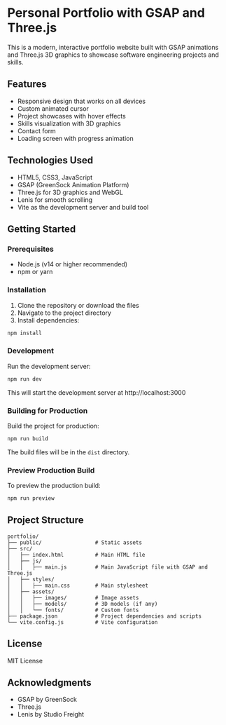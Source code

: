 # Personal Portfolio with GSAP and Three.js

This is a modern, interactive portfolio website built with GSAP animations and Three.js 3D graphics to showcase software engineering projects and skills.

## Features

- Responsive design that works on all devices
- Custom animated cursor
- Project showcases with hover effects
- Skills visualization with 3D graphics
- Contact form
- Loading screen with progress animation

## Technologies Used

- HTML5, CSS3, JavaScript
- GSAP (GreenSock Animation Platform)
- Three.js for 3D graphics and WebGL
- Lenis for smooth scrolling
- Vite as the development server and build tool

## Getting Started

### Prerequisites

- Node.js (v14 or higher recommended)
- npm or yarn

### Installation

1. Clone the repository or download the files
2. Navigate to the project directory
3. Install dependencies:

```bash
npm install
```

### Development

Run the development server:

```bash
npm run dev
```

This will start the development server at http://localhost:3000

### Building for Production

Build the project for production:

```bash
npm run build
```

The build files will be in the `dist` directory.

### Preview Production Build

To preview the production build:

```bash
npm run preview
```

## Project Structure

```
portfolio/
├── public/                 # Static assets
├── src/
│   ├── index.html          # Main HTML file
│   ├── js/
│   │   ├── main.js         # Main JavaScript file with GSAP and Three.js
│   ├── styles/
│   │   ├── main.css        # Main stylesheet
│   ├── assets/
│   │   ├── images/         # Image assets
│   │   ├── models/         # 3D models (if any)
│   │   └── fonts/          # Custom fonts
├── package.json            # Project dependencies and scripts
└── vite.config.js          # Vite configuration
```

## License

MIT License

## Acknowledgments

- GSAP by GreenSock
- Three.js
- Lenis by Studio Freight

